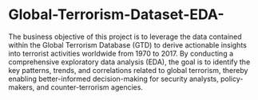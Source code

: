# Global-Terrorism-Dataset-EDA-

The business objective of this project is to leverage the data contained within the Global Terrorism Database (GTD) to derive actionable insights into terrorist activities worldwide from 1970 to 2017. By conducting a comprehensive exploratory data analysis (EDA), the goal is to identify the key patterns, trends, and correlations related to global terrorism, thereby enabling better-informed decision-making for security analysts, policy-makers, and counter-terrorism agencies.
